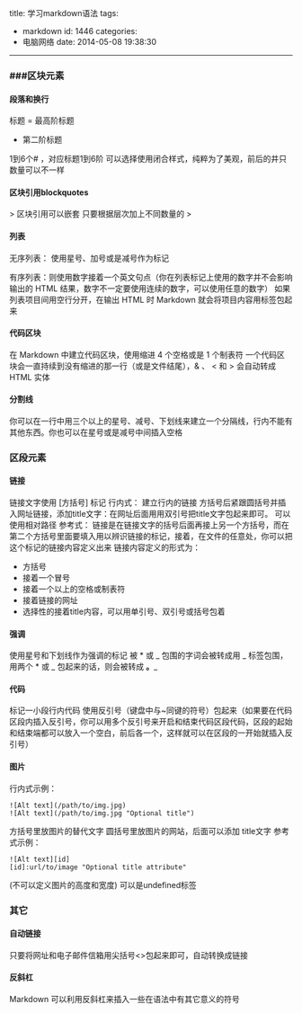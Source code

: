 title: 学习markdown语法
tags:
  - markdown
id: 1446
categories:
  - 电脑网络
date: 2014-05-08 19:38:30
---

### ###区块元素

#### 段落和换行

标题
= 最高阶标题
- 第二阶标题

1到6个# ，对应标题1到6阶
可以选择使用闭合样式，纯粹为了美观，前后的井只数量可以不一样

#### 区块引用blockquotes

&gt;
区块引用可以嵌套
只要根据层次加上不同数量的 &gt;

#### 列表

无序列表： 使用星号、加号或是减号作为标记

有序列表：则使用数字接着一个英文句点（你在列表标记上使用的数字并不会影响输出的 HTML 结果，数字不一定要使用连续的数字，可以使用任意的数字）
如果列表项目间用空行分开，在输出 HTML 时 Markdown 就会将项目内容用标签包起来

#### 代码区块

在 Markdown 中建立代码区块，使用缩进 4 个空格或是 1 个制表符
一个代码区块会一直持续到没有缩进的那一行（或是文件结尾），&amp; 、 &lt; 和 &gt; 会自动转成 HTML 实体

#### 分割线

你可以在一行中用三个以上的星号、减号、下划线来建立一个分隔线，行内不能有其他东西。你也可以在星号或是减号中间插入空格

### 区段元素

#### 链接

链接文字使用 [方括号] 标记
行内式：
建立行内的链接 方括号后紧跟圆括号并插入网址链接，添加title文字：在网址后面用用双引号把title文字包起来即可。
可以使用相对路径
参考式：
链接是在链接文字的括号后面再接上另一个方括号，而在第二个方括号里面要填入用以辨识链接的标记，接着，在文件的任意处，你可以把这个标记的链接内容定义出来
链接内容定义的形式为：

*   方括号
*   接着一个冒号
*   接着一个以上的空格或制表符
*   接着链接的网址
*   选择性的接着title内容，可以用单引号、双引号或括号包着

#### 强调

使用星号和下划线作为强调的标记
被 * 或 _ 包围的字词会被转成用 _ 标签包围，
用两个 * 或 _ 包起来的话，则会被转成 **。**_

#### 代码

标记一小段行内代码
使用反引号（键盘中与~同键的符号）包起来（如果要在代码区段内插入反引号，你可以用多个反引号来开启和结束代码区段代码，区段的起始和结束端都可以放入一个空白，前后各一个，这样就可以在区段的一开始就插入反引号）

#### 图片

行内式示例：

	![Alt text](/path/to/img.jpg)
	![Alt text](/path/to/img.jpg "Optional title")
方括号里放图片的替代文字
圆括号里放图片的网站，后面可以添加 title文字
参考式示例：
	
	![Alt text][id]
	[id]:url/to/image "Optional title attribute"
(不可以定义图片的高度和宽度)
可以是undefined标签

### 其它

#### 自动链接

只要将网址和电子邮件信箱用尖括号&lt;&gt;包起来即可，自动转换成链接

#### 反斜杠

Markdown 可以利用反斜杠来插入一些在语法中有其它意义的符号